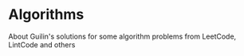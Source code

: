 # Algorithms
About Guilin's solutions for some algorithm problems from LeetCode, LintCode and others

